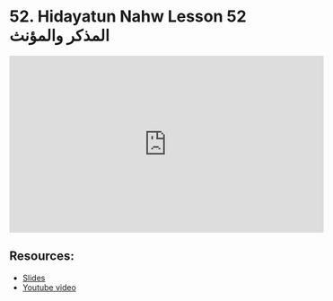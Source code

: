 # 52. Hidayatun Nahw Lesson 52 المذكر والمؤنث            
                
<iframe width="560" height="315" src="https://www.youtube-nocookie.com/embed/r6YGXXHOsh4?start=0" frameborder="0" allow="accelerometer; autoplay; encrypted-media; gyroscope; picture-in-picture" allowfullscreen="allowfullscreen">
</iframe><BR>

## Resources:
- [Slides](https://github.com/arshare/resources_balagha_pdfs)
- [Youtube video](https://www.youtube.com/watch?v=r6YGXXHOsh4&list=PLzn0qdi6JpdtdAyaM2yvvY1Yk9i4EpLHD&index=113)

